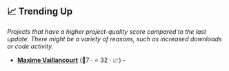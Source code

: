 ## 📈 Trending Up

_Projects that have a higher project-quality score compared to the last update. There might be a variety of reasons, such as increased downloads or code activity._

- <b><a href="https://maximevaillancourt.com/notes">Maxime Vaillancourt</a></b> (🥈7 ·  ⭐ 32 · 📈) - 

